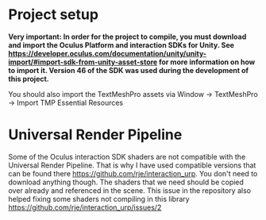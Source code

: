 # Project setup
**Very important: In order for the project to compile, you must download and import the Oculus Platform and interaction SDKs for Unity. See https://developer.oculus.com/documentation/unity/unity-import/#import-sdk-from-unity-asset-store for more information on how to import it. Version 46 of the SDK was used during the development of this project.**

You should also import the TextMeshPro assets via Window -> TextMeshPro -> Import TMP Essential Resources

# Universal Render Pipeline
Some of the Oculus interaction SDK shaders are not compatible with the Universal Render Pipeline. That is why I have used compatible versions that can be found there https://github.com/rje/interaction_urp. You don't need to download anything though. The shaders that we need should be copied over already and referenced in the scene. This issue in the repository also helped fixing some shaders not compiling in this library https://github.com/rje/interaction_urp/issues/2
